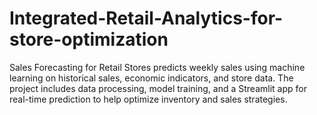 # Integrated-Retail-Analytics-for-store-optimization
Sales Forecasting for Retail Stores predicts weekly sales using machine learning on historical sales, economic indicators, and store data. The project includes data processing, model training, and a Streamlit app for real-time prediction to help optimize inventory and sales strategies.
